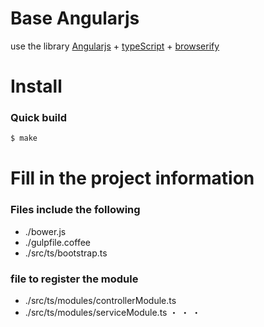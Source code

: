 # Base Angularjs
use the library [Angularjs](https://angularjs.org/) + [typeScript](http://www.typescriptlang.org/) + [browserify](http://browserify.org/)

# Install

### Quick build

```sh
$ make
```

# Fill in the project information

### Files include the following
 - ./bower.js
 - ./gulpfile.coffee
 - ./src/ts/bootstrap.ts

### file to register the module
 - ./src/ts/modules/controllerModule.ts
 - ./src/ts/modules/serviceModule.ts
 ・
 ・
 ・

